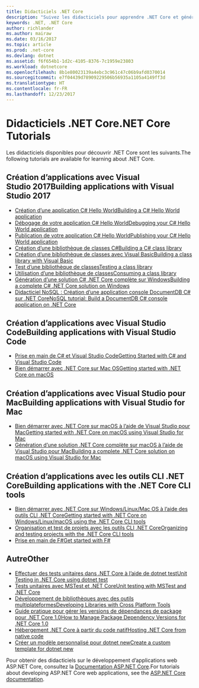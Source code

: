 ```yaml
---
title: Didacticiels .NET Core
description: "Suivez les didacticiels pour apprendre .NET Core et générer des applications et des bibliothèques sur Mac, Linux et Windows."
keywords: .NET, .NET Core
author: richlander
ms.author: mairaw
ms.date: 03/16/2017
ms.topic: article
ms.prod: .net-core
ms.devlang: dotnet
ms.assetid: f6f654b1-1d2c-4105-8376-7c1959e23803
ms.workload: dotnetcore
ms.openlocfilehash: 8b1e80023139a4ebc3c961c47c06b9afd0370014
ms.sourcegitcommit: e7f04439d78909229506b56935a1105a4149ff3d
ms.translationtype: HT
ms.contentlocale: fr-FR
ms.lasthandoff: 12/23/2017
---
```

# <a name="net-core-tutorials"></a><span data-ttu-id="72e41-104">Didacticiels .NET Core</span><span class="sxs-lookup"><span data-stu-id="72e41-104">.NET Core Tutorials</span></span>

<span data-ttu-id="72e41-105">Les didacticiels disponibles pour découvrir .NET Core sont les suivants.</span><span class="sxs-lookup"><span data-stu-id="72e41-105">The following tutorials are available for learning about .NET Core.</span></span>

## <a name="building-applications-with-visual-studio-2017"></a><span data-ttu-id="72e41-106">Création d’applications avec Visual Studio 2017</span><span class="sxs-lookup"><span data-stu-id="72e41-106">Building applications with Visual Studio 2017</span></span>

- [<span data-ttu-id="72e41-107">Création d’une application C# Hello World</span><span class="sxs-lookup"><span data-stu-id="72e41-107">Building a C# Hello World application</span></span>](with-visual-studio.md)
- [<span data-ttu-id="72e41-108">Débogage de votre application C# Hello World</span><span class="sxs-lookup"><span data-stu-id="72e41-108">Debugging your C# Hello World application</span></span>](debugging-with-visual-studio.md)
- [<span data-ttu-id="72e41-109">Publication de votre application C# Hello World</span><span class="sxs-lookup"><span data-stu-id="72e41-109">Publishing your C# Hello World application</span></span>](publishing-with-visual-studio.md)
- [<span data-ttu-id="72e41-110">Création d’une bibliothèque de classes C#</span><span class="sxs-lookup"><span data-stu-id="72e41-110">Building a C# class library</span></span>](library-with-visual-studio.md)
- [<span data-ttu-id="72e41-111">Création d’une bibliothèque de classes avec Visual Basic</span><span class="sxs-lookup"><span data-stu-id="72e41-111">Building a class library with Visual Basic</span></span>](vb-library-with-visual-studio.md)
- [<span data-ttu-id="72e41-112">Test d’une bibliothèque de classes</span><span class="sxs-lookup"><span data-stu-id="72e41-112">Testing a class library</span></span>](testing-library-with-visual-studio.md)
- [<span data-ttu-id="72e41-113">Utilisation d’une bibliothèque de classes</span><span class="sxs-lookup"><span data-stu-id="72e41-113">Consuming a class library</span></span>](consuming-library-with-visual-studio.md)
- [<span data-ttu-id="72e41-114">Génération d’une solution C# .NET Core complète sur Windows</span><span class="sxs-lookup"><span data-stu-id="72e41-114">Building a complete C# .NET Core solution on Windows</span></span>](using-on-windows-full-solution.md)
- [<span data-ttu-id="72e41-115">Didacticiel NoSQL : Création d’une application console DocumentDB C# sur .NET Core</span><span class="sxs-lookup"><span data-stu-id="72e41-115">NoSQL tutorial: Build a DocumentDB C# console application on .NET Core</span></span>](/azure/documentdb/documentdb-dotnetcore-get-started)

## <a name="building-applications-with-visual-studio-code"></a><span data-ttu-id="72e41-116">Création d’applications avec Visual Studio Code</span><span class="sxs-lookup"><span data-stu-id="72e41-116">Building applications with Visual Studio Code</span></span>

- [<span data-ttu-id="72e41-117">Prise en main de C# et Visual Studio Code</span><span class="sxs-lookup"><span data-stu-id="72e41-117">Getting Started with C# and Visual Studio Code</span></span>](with-visual-studio-code.md)
- [<span data-ttu-id="72e41-118">Bien démarrer avec .NET Core sur Mac OS</span><span class="sxs-lookup"><span data-stu-id="72e41-118">Getting started with .NET Core on macOS</span></span>](using-on-macos.md)

## <a name="building-applications-with-visual-studio-for-mac"></a><span data-ttu-id="72e41-119">Création d’applications avec Visual Studio pour Mac</span><span class="sxs-lookup"><span data-stu-id="72e41-119">Building applications with Visual Studio for Mac</span></span>

- [<span data-ttu-id="72e41-120">Bien démarrer avec .NET Core sur macOS à l’aide de Visual Studio pour Mac</span><span class="sxs-lookup"><span data-stu-id="72e41-120">Getting started with .NET Core on macOS using Visual Studio for Mac</span></span>](using-on-mac-vs.md)
- [<span data-ttu-id="72e41-121">Génération d’une solution .NET Core complète sur macOS à l’aide de Visual Studio pour Mac</span><span class="sxs-lookup"><span data-stu-id="72e41-121">Building a complete .NET Core solution on macOS using Visual Studio for Mac</span></span>](using-on-mac-vs-full-solution.md)

## <a name="building-applications-with-the-net-core-cli-tools"></a><span data-ttu-id="72e41-122">Création d’applications avec les outils CLI .NET Core</span><span class="sxs-lookup"><span data-stu-id="72e41-122">Building applications with the .NET Core CLI tools</span></span>

- [<span data-ttu-id="72e41-123">Bien démarrer avec .NET Core sur Windows/Linux/Mac OS à l’aide des outils CLI .NET Core</span><span class="sxs-lookup"><span data-stu-id="72e41-123">Getting started with .NET Core on Windows/Linux/macOS using the .NET Core CLI tools</span></span>](using-with-xplat-cli.md)
- [<span data-ttu-id="72e41-124">Organisation et test de projets avec les outils CLI .NET Core</span><span class="sxs-lookup"><span data-stu-id="72e41-124">Organizing and testing projects with the .NET Core CLI tools</span></span>](testing-with-cli.md)
- [<span data-ttu-id="72e41-125">Prise en main de F#</span><span class="sxs-lookup"><span data-stu-id="72e41-125">Get started with F#</span></span>](../../fsharp/get-started/get-started-command-line.md)

## <a name="other"></a><span data-ttu-id="72e41-126">Autre</span><span class="sxs-lookup"><span data-stu-id="72e41-126">Other</span></span>
- [<span data-ttu-id="72e41-127">Effectuer des tests unitaires dans .NET Core à l’aide de dotnet test</span><span class="sxs-lookup"><span data-stu-id="72e41-127">Unit Testing in .NET Core using dotnet test</span></span>](../testing/unit-testing-with-dotnet-test.md)
- [<span data-ttu-id="72e41-128">Tests unitaires avec MSTest et .NET Core</span><span class="sxs-lookup"><span data-stu-id="72e41-128">Unit testing with MSTest and .NET Core</span></span>](../testing/unit-testing-with-mstest.md)
- [<span data-ttu-id="72e41-129">Développement de bibliothèques avec des outils multiplateformes</span><span class="sxs-lookup"><span data-stu-id="72e41-129">Developing Libraries with Cross Platform Tools</span></span>](libraries.md)
- [<span data-ttu-id="72e41-130">Guide pratique pour gérer les versions de dépendances de package pour .NET Core 1.0</span><span class="sxs-lookup"><span data-stu-id="72e41-130">How to Manage Package Dependency Versions for .NET Core 1.0</span></span>](managing-package-dependency-versions.md)
- [<span data-ttu-id="72e41-131">Hébergement .NET Core à partir du code natif</span><span class="sxs-lookup"><span data-stu-id="72e41-131">Hosting .NET Core from native code</span></span>](netcore-hosting.md)
- [<span data-ttu-id="72e41-132">Créer un modèle personnalisé pour dotnet new</span><span class="sxs-lookup"><span data-stu-id="72e41-132">Create a custom template for dotnet new</span></span>](create-custom-template.md)

<span data-ttu-id="72e41-133">Pour obtenir des didacticiels sur le développement d’applications web ASP.NET Core, consultez la [Documentation ASP.NET Core](/aspnet/core/).</span><span class="sxs-lookup"><span data-stu-id="72e41-133">For tutorials about developing ASP.NET Core web applications, see the [ASP.NET Core documentation](/aspnet/core/).</span></span>
